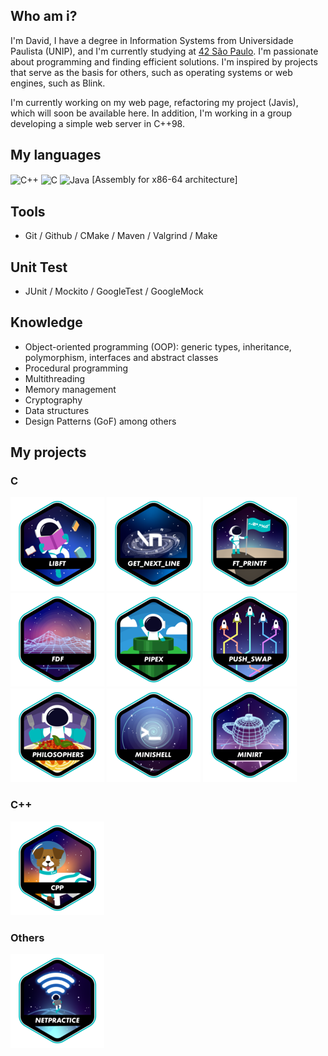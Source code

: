 ## Who am i?
I'm David, I have a degree in Information Systems from Universidade Paulista (UNIP), and I'm currently studying at [42 São Paulo](https://www.42sp.org.br/). I'm passionate about programming and finding efficient solutions. I'm inspired by projects that serve as the basis for others, such as operating systems or web engines, such as Blink.

I'm currently working on my web page, refactoring my project (Javis), which will soon be available here. In addition, I'm working in a group developing a simple web server in C++98.

## My languages
<div style="display: inline_block">
  <img align="center" alt="C++" src="https://img.shields.io/badge/C%2B%2B-00599C?style=for-the-badge&logo=c%2B%2B&logoColor=white" />
  <img align="center" alt="C" src="https://img.shields.io/badge/C-00599C?style=for-the-badge&logo=c&logoColor=white" />
  <img align="center" alt="Java" src="https://img.shields.io/badge/Java-ED8B00?style=for-the-badge&logo=openjdk&logoColor=white" />
  [Assembly for x86-64 architecture]
</div>

## Tools
- Git / Github / CMake / Maven / Valgrind / Make

## Unit Test
- JUnit / Mockito / GoogleTest / GoogleMock

## Knowledge
- Object-oriented programming (OOP): generic types, inheritance, polymorphism, interfaces and abstract classes
- Procedural programming
- Multithreading
- Memory management
- Cryptography
- Data structures
- Design Patterns (GoF) among others

## My projects

### C

[![42 Badge](https://github.com/phrxn/phrxn/blob/master/42/badges/libfte.png)](https://github.com/phrxn/libft)
[![42 Badge](https://github.com/phrxn/phrxn/blob/master/42/badges/get_next_linee.png)](https://github.com/phrxn/get_next_line)
[![42 Badge](https://github.com/phrxn/phrxn/blob/master/42/badges/ft_printfe.png)](https://github.com/phrxn/ft_printf)
[![42 Badge](https://github.com/phrxn/phrxn/blob/master/42/badges/fdfe.png)](https://github.com/phrxn/FdF)
[![42 Badge](https://github.com/phrxn/phrxn/blob/master/42/badges/pipexe.png)](https://github.com/phrxn/pipex)
[![42 Badge](https://github.com/phrxn/phrxn/blob/master/42/badges/push_swape.png)](https://github.com/phrxn/push_swap)
[![42 Badge](https://github.com/phrxn/phrxn/blob/master/42/badges/philosopherse.png)](https://github.com/phrxn/philosophers)
[![42 Badge](https://github.com/phrxn/phrxn/blob/master/42/badges/minishelle.png)](https://github.com/phrxn/MiniShell)
[![42 Badge](https://github.com/phrxn/phrxn/blob/master/42/badges/minirte.png)](https://github.com/phrxn/miniRT)

### C++

[![42 Badge](https://github.com/phrxn/phrxn/blob/master/42/badges/cppe.png)](https://github.com/phrxn/cpp_modules)

### Others

[![42 Badge](https://github.com/phrxn/phrxn/blob/master/42/badges/netpracticee.png)](https://github.com/phrxn/net_practice)